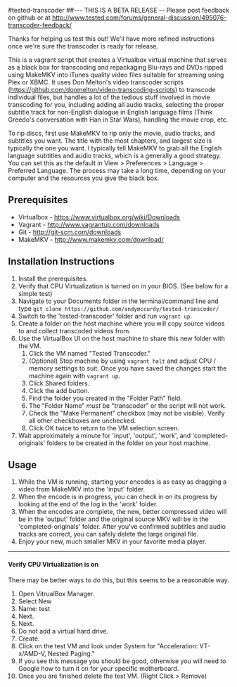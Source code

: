 #tested-transcoder
##--- THIS IS A BETA RELEASE --
Please post feedback on github or at http://www.tested.com/forums/general-discussion/495076-transcoder-feedback/

Thanks for helping us test this out! We'll have more refined instructions once we're sure the transcoder is ready for release.

This is a vagrant script that creates a Virtualbox virtual machine that serves as a black box for transcoding and repackaging Blu-rays and DVDs ripped using MakeMKV into iTunes quality video files suitable for streaming using Plex or XBMC. It uses Don Melton's video transcoder scripts (https://github.com/donmelton/video-transcoding-scripts) to transcode individual files, but handles a lot of the tedious stuff involved in movie transcoding for you, including adding all audio tracks, selecting the proper subtitle track for non-English dialogue in English language films (Think Greedo's conversation with Han in Star Wars), handling the movie crop, etc. 

To rip discs, first use MakeMKV to rip only the movie, audio tracks, and subtitles you want. The title with the most chapters, and largest size is typically the one you want. I typically tell MakeMKV to grab all the English language subtitles and audio tracks, which is a generally a good strategy. You can set this as the default in View > Preferences > Language > Preferred Language. The process may take a long time, depending on your computer and the resources you give the black box.

## Prerequisites

* Virtualbox - https://www.virtualbox.org/wiki/Downloads
* Vagrant - http://www.vagrantup.com/downloads
* Git - http://git-scm.com/downloads
* MakeMKV - http://www.makemkv.com/download/

## Installation Instructions

1. Install the prerequisites.
2. Verify that CPU Virtualization is turned on in your BIOS. (See below for a simple test)
3. Navigate to your Documents folder in the terminal/command line and type `git clone https://github.com/andymccurdy/tested-transcoder/`
4. Switch to the 'tested-transcoder' folder and run `vagrant up`.
5. Create a folder on the host machine where you will copy source videos to and collect transcoded videos from.
6. Use the VirtualBox UI on the host machine to share this new folder with the VM.
    1. Click the VM named "Tested Transcoder."
    2. (Optional) Stop machine by using `vagrant halt` and adjust CPU / memory settings to suit. Once you have saved the changes start the machine again with `vagrant up`.
    3. Click Shared folders.
    4. Click the add button.
    5. Find the folder you created in the "Folder Path" field.
    6. The "Folder Name" *must* be "transcoder" or the script will not work.
    7. Check the "Make Permanent" checkbox (may not be visible). Verify all other checkboxes are unchecked.
    8. Click OK twice to return to the VM selection screen.
8. Wait approximately a minute for 'input', 'output', 'work', and 'completed-originals' folders to be created in the folder on your host machine.

## Usage

1. While the VM is running, starting your encodes is as easy as dragging a video from MakeMKV into the 'input' folder.
2. When the encode is in progress, you can check in on its progress by looking at the end of the log in the 'work' folder.
3. When the encodes are complete, the new, better compressed video will be in the 'output' folder and the original source MKV will be in the 'completed-originals' folder. After you've confirmed subtitles and audio tracks are correct, you can safely delete the large original file.
4. Enjoy your new, much smaller MKV in your favorite media player.

---
#### Verify CPU Virtualization is on
There may be better ways to do this, but this seems to be a reasonable way.

1. Open VitrualBox Manager.
2. Select New
3. Name: test
4. Next.
5. Next.
5. Do not add a virtual hard drive.
6. Create.
7. Click on the test VM and look under System for "Acceleration: VT-x/AMD-V, Nested Paging."
8. If you see this message you should be good, otherwise you will need to Google how to turn it on for your specific motherboard.
9. Once you are finished delete the test VM. (Right Click > Remove)
